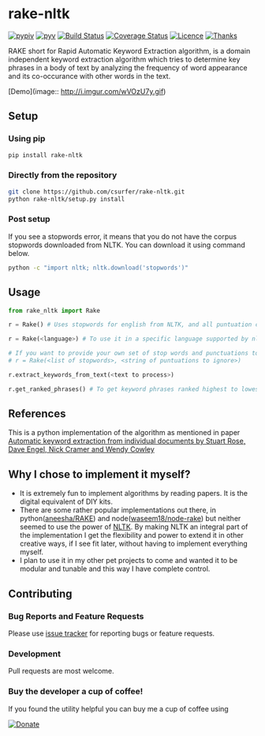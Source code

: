 # rake-nltk

[![pypiv](https://img.shields.io/pypi/v/rake-nltk.svg)](https://pypi.python.org/pypi/rake-nltk)
[![pyv](https://img.shields.io/pypi/pyversions/rake-nltk.svg)](https://pypi.python.org/pypi/rake-nltk)
[![Build Status](https://travis-ci.org/csurfer/rake-nltk.svg?branch=master)](https://travis-ci.org/csurfer/rake-nltk)
[![Coverage Status](https://coveralls.io/repos/github/csurfer/rake-nltk/badge.svg?branch=master)](https://coveralls.io/github/csurfer/rake-nltk?branch=master)
[![Licence](https://img.shields.io/badge/license-MIT-blue.svg)](https://raw.githubusercontent.com/csurfer/rake-nltk/master/LICENSE)
[![Thanks](https://img.shields.io/badge/Say%20Thanks-!-1EAEDB.svg)](https://saythanks.io/to/csurfer)

RAKE short for Rapid Automatic Keyword Extraction algorithm, is a domain independent keyword extraction algorithm which tries to determine key phrases in a body of text by analyzing the frequency of word appearance and its co-occurance with other words in the text.

[Demo](image:: http://i.imgur.com/wVOzU7y.gif)

## Setup

### Using pip

```bash
pip install rake-nltk
```

### Directly from the repository

```bash
git clone https://github.com/csurfer/rake-nltk.git
python rake-nltk/setup.py install
```

### Post setup

If you see a stopwords error, it means that you do not have the corpus stopwords downloaded from NLTK. You can download it using command below.

```bash
python -c "import nltk; nltk.download('stopwords')"
```

## Usage

```python
from rake_nltk import Rake

r = Rake() # Uses stopwords for english from NLTK, and all puntuation characters.

r = Rake(<language>) # To use it in a specific language supported by nltk.

# If you want to provide your own set of stop words and punctuations to
# r = Rake(<list of stopwords>, <string of puntuations to ignore>)

r.extract_keywords_from_text(<text to process>)

r.get_ranked_phrases() # To get keyword phrases ranked highest to lowest.
```

## References

This is a python implementation of the algorithm as mentioned in paper [Automatic keyword extraction from individual documents by Stuart Rose, Dave Engel, Nick Cramer and Wendy Cowley](https://www.researchgate.net/profile/Stuart_Rose/publication/227988510_Automatic_Keyword_Extraction_from_Individual_Documents/links/55071c570cf27e990e04c8bb.pdf)

## Why I chose to implement it myself?

- It is extremely fun to implement algorithms by reading papers. It is the digital equivalent of DIY kits.
- There are some rather popular implementations out there, in python([aneesha/RAKE](https://github.com/aneesha/RAKE)) and node([waseem18/node-rake](https://github.com/waseem18/node-rake)) but neither seemed to use the power of [NLTK](http://www.nltk.org/). By making NLTK an integral part of the implementation I get the flexibility and power to extend it in other creative ways, if I see fit later, without having to implement everything myself.
- I plan to use it in my other pet projects to come and wanted it to be modular and tunable and this way I have complete control.

## Contributing

### Bug Reports and Feature Requests

Please use [issue tracker](https://github.com/csurfer/rake-nltk/issues) for reporting bugs or feature requests.

### Development

Pull requests are most welcome.

### Buy the developer a cup of coffee!

If you found the utility helpful you can buy me a cup of coffee using

[![Donate](https://www.paypalobjects.com/webstatic/en_US/i/btn/png/silver-pill-paypal-44px.png)](https://www.paypal.com/cgi-bin/webscr?cmd=_donations&business=3BSBW7D45C4YN&lc=US&currency_code=USD&bn=PP%2dDonationsBF%3abtn_donate_SM%2egif%3aNonHosted)